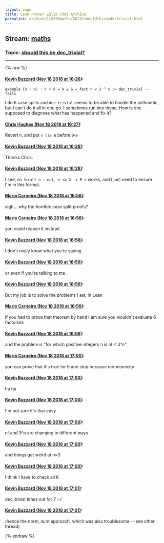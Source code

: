 ```yaml
---
layout: page
title: Lean Prover Zulip Chat Archive 
permalink: archive/116395maths/38132shouldthisbedectrivial.html
---
```


## Stream: [maths](index.html)
### Topic: [should this be dec_trivial?](38132shouldthisbedectrivial.html)

---


{% raw %}
#### [ Kevin Buzzard (Nov 18 2018 at 16:26)](https://leanprover.zulipchat.com/#narrow/stream/116395-maths/topic/should%20this%20be%20dec_trivial%3F/near/147920509):
<p><code>example (n : ℕ) : n &gt; 0 → n ≤ 6 → fact n &lt; 3 ^ n := dec_trivial -- fails</code></p>
<p>I do 6 case splits and <code>dec_trivial</code> seems to be able to handle the arithmetic, but I can't do it all in one go. I sometimes run into these. How is one supposed to diagnose what has happened and fix it?</p>

#### [ Chris Hughes (Nov 18 2018 at 16:27)](https://leanprover.zulipchat.com/#narrow/stream/116395-maths/topic/should%20this%20be%20dec_trivial%3F/near/147920516):
<p>Revert n, and put <code>n \le 6</code> before <code>0&lt;n</code></p>

#### [ Kevin Buzzard (Nov 18 2018 at 16:28)](https://leanprover.zulipchat.com/#narrow/stream/116395-maths/topic/should%20this%20be%20dec_trivial%3F/near/147920517):
<p>Thanks Chris.</p>

#### [ Kevin Buzzard (Nov 18 2018 at 16:28)](https://leanprover.zulipchat.com/#narrow/stream/116395-maths/topic/should%20this%20be%20dec_trivial%3F/near/147920557):
<p>I see, so <code>forall n : nat, n &lt;= X -&gt; P n</code> works, and I just need to ensure I'm in this format.</p>

#### [ Mario Carneiro (Nov 18 2018 at 16:58)](https://leanprover.zulipchat.com/#narrow/stream/116395-maths/topic/should%20this%20be%20dec_trivial%3F/near/147921371):
<p>sigh... why the horrible case split proofs?</p>

#### [ Mario Carneiro (Nov 18 2018 at 16:58)](https://leanprover.zulipchat.com/#narrow/stream/116395-maths/topic/should%20this%20be%20dec_trivial%3F/near/147921374):
<p>you could reason it instead</p>

#### [ Kevin Buzzard (Nov 18 2018 at 16:58)](https://leanprover.zulipchat.com/#narrow/stream/116395-maths/topic/should%20this%20be%20dec_trivial%3F/near/147921375):
<p>I don't really know what you're saying</p>

#### [ Kevin Buzzard (Nov 18 2018 at 16:59)](https://leanprover.zulipchat.com/#narrow/stream/116395-maths/topic/should%20this%20be%20dec_trivial%3F/near/147921379):
<p>or even if you're talking to me</p>

#### [ Kevin Buzzard (Nov 18 2018 at 16:59)](https://leanprover.zulipchat.com/#narrow/stream/116395-maths/topic/should%20this%20be%20dec_trivial%3F/near/147921383):
<p>But my job is to solve the problems I set, in Lean</p>

#### [ Mario Carneiro (Nov 18 2018 at 16:59)](https://leanprover.zulipchat.com/#narrow/stream/116395-maths/topic/should%20this%20be%20dec_trivial%3F/near/147921386):
<p>if you had to prove that theorem by hand I am sure you wouldn't evaluate 6 factorials</p>

#### [ Kevin Buzzard (Nov 18 2018 at 16:59)](https://leanprover.zulipchat.com/#narrow/stream/116395-maths/topic/should%20this%20be%20dec_trivial%3F/near/147921387):
<p>and the problem is "for which positive integers n is n! &lt; 3^n"</p>

#### [ Mario Carneiro (Nov 18 2018 at 17:00)](https://leanprover.zulipchat.com/#narrow/stream/116395-maths/topic/should%20this%20be%20dec_trivial%3F/near/147921389):
<p>you can prove that it's true for 5 and stop because monotonicity</p>

#### [ Kevin Buzzard (Nov 18 2018 at 17:00)](https://leanprover.zulipchat.com/#narrow/stream/116395-maths/topic/should%20this%20be%20dec_trivial%3F/near/147921440):
<p>ha ha</p>

#### [ Kevin Buzzard (Nov 18 2018 at 17:00)](https://leanprover.zulipchat.com/#narrow/stream/116395-maths/topic/should%20this%20be%20dec_trivial%3F/near/147921442):
<p>I'm not sure it's that easy</p>

#### [ Kevin Buzzard (Nov 18 2018 at 17:00)](https://leanprover.zulipchat.com/#narrow/stream/116395-maths/topic/should%20this%20be%20dec_trivial%3F/near/147921448):
<p>n! and 3^n are changing in different ways</p>

#### [ Kevin Buzzard (Nov 18 2018 at 17:00)](https://leanprover.zulipchat.com/#narrow/stream/116395-maths/topic/should%20this%20be%20dec_trivial%3F/near/147921450):
<p>and things get weird at n=3</p>

#### [ Kevin Buzzard (Nov 18 2018 at 17:00)](https://leanprover.zulipchat.com/#narrow/stream/116395-maths/topic/should%20this%20be%20dec_trivial%3F/near/147921452):
<p>I think I have to check all 6</p>

#### [ Kevin Buzzard (Nov 18 2018 at 17:01)](https://leanprover.zulipchat.com/#narrow/stream/116395-maths/topic/should%20this%20be%20dec_trivial%3F/near/147921462):
<p>dec_trivial times out for 7 :-/</p>

#### [ Kevin Buzzard (Nov 18 2018 at 17:01)](https://leanprover.zulipchat.com/#narrow/stream/116395-maths/topic/should%20this%20be%20dec_trivial%3F/near/147921463):
<p>(hence the norm_num approach, which was also troublesome -- see other thread)</p>


{% endraw %}
